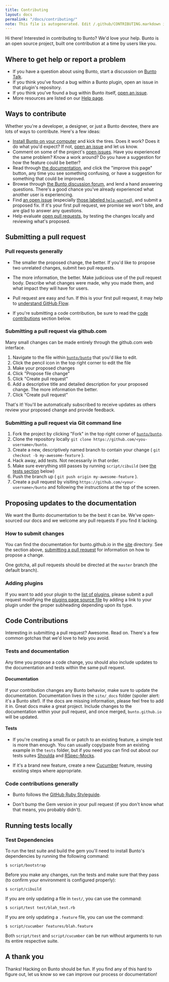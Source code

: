 ```yaml
---
title: Contributing
layout: docs
permalink: "/docs/contributing/"
note: This file is autogenerated. Edit /.github/CONTRIBUTING.markdown instead.
---
```


Hi there! Interested in contributing to Bunto? We'd love your help. Bunto is an open source project, built one contribution at a time by users like you.

## Where to get help or report a problem

* If you have a question about using Bunto, start a discussion on [Bunto Talk](https://bunto.github.io/talk/).
* If you think you've found a bug within a Bunto plugin, open an issue in that plugin's repository.
* If you think you've found a bug within Bunto itself, [open an issue](https://github.com/bunto/bunto/issues/new).
* More resources are listed on our [Help page](https://bunto.github.io/help/).

## Ways to contribute

Whether you're a developer, a designer, or just a Bunto devotee, there are lots of ways to contribute. Here's a few ideas:

* [Install Bunto on your computer](https://bunto.github.io/docs/installation/) and kick the tires. Does it work? Does it do what you'd expect? If not, [open an issue](https://github.com/bunto/bunto/issues/new) and let us know.
* Comment on some of the project's [open issues](https://github.com/bunto/bunto/issues). Have you experienced the same problem? Know a work around? Do you have a suggestion for how the feature could be better?
* Read through [the documentation](https://bunto.github.io/docs/home/), and click the "improve this page" button, any time you see something confusing, or have a suggestion for something that could be improved.
* Browse through [the Bunto discussion forum](https://bunto.github.io/talk//), and lend a hand answering questions. There's a good chance you've already experienced what another user is experiencing.
* Find [an open issue](https://github.com/bunto/bunto/issues) (especially [those labeled `help-wanted`](https://github.com/bunto/bunto/issues?q=is%3Aopen+is%3Aissue+label%3Ahelp-wanted)), and submit a proposed fix. If it's your first pull request, we promise we won't bite, and are glad to answer any questions.
* Help evaluate [open pull requests](https://github.com/bunto/bunto/pulls), by testing the changes locally and reviewing what's proposed.

## Submitting a pull request

### Pull requests generally

* The smaller the proposed change, the better. If you'd like to propose two unrelated changes, submit two pull requests.

* The more information, the better. Make judicious use of the pull request body. Describe what changes were made, why you made them, and what impact they will have for users.

* Pull request are easy and fun. If this is your first pull request, it may help to [understand GitHub Flow](https://guides.github.com/introduction/flow/).

* If you're submitting a code contribution, be sure to read the [code contributions](#code-contributions) section below.

### Submitting a pull request via github.com

Many small changes can be made entirely through the github.com web interface.

1. Navigate to the file within [`bunto/bunto`](https://github.com/bunto/bunto) that you'd like to edit.
2. Click the pencil icon in the top right corner to edit the file
3. Make your proposed changes
4. Click "Propose file change"
5. Click "Create pull request"
6. Add a descriptive title and detailed description for your proposed change. The more information the better.
7. Click "Create pull request"

That's it! You'll be automatically subscribed to receive updates as others review your proposed change and provide feedback.

### Submitting a pull request via Git command line

1. Fork the project by clicking "Fork" in the top right corner of [`bunto/bunto`](https://github.com/bunto/bunto).
2. Clone the repository locally `git clone https://github.com/<you-username>/bunto`.
3. Create a new, descriptively named branch to contain your change ( `git checkout -b my-awesome-feature` ).
4. Hack away, add tests. Not necessarily in that order.
5. Make sure everything still passes by running `script/cibuild` (see [the tests section](#running-tests-locally) below)
6. Push the branch up ( `git push origin my-awesome-feature` ).
7. Create a pull request by visiting `https://github.com/<your-username>/bunto` and following the instructions at the top of the screen.

## Proposing updates to the documentation

We want the Bunto documentation to be the best it can be. We've open-sourced our docs and we welcome any pull requests if you find it lacking.

### How to submit changes

You can find the documentation for bunto.github.io in the [site](https://github.com/bunto/bunto/tree/master/site) directory. See the section above, [submitting a pull request](#submitting-a-pull-request) for information on how to propose a change.

One gotcha, all pull requests should be directed at the `master` branch (the default branch).

### Adding plugins

If you want to add your plugin to the [list of plugins](https://bunto.github.io/docs/plugins/#available-plugins), please submit a pull request modifying the [plugins page source file](site/_docs/plugins.md) by adding a link to your plugin under the proper subheading depending upon its type.

## Code Contributions

Interesting in submitting a pull request? Awesome. Read on. There's a few common gotchas that we'd love to help you avoid.

### Tests and documentation

Any time you propose a code change, you should also include updates to the documentation and tests within the same pull request.

#### Documentation

If your contribution changes any Bunto behavior, make sure to update the documentation. Documentation lives in the `site/_docs` folder (spoiler alert: it's a Bunto site!). If the docs are missing information, please feel free to add it in. Great docs make a great project. Include changes to the documentation within your pull request, and once merged, `bunto.github.io` will be updated.

#### Tests

* If you're creating a small fix or patch to an existing feature, a simple test is more than enough. You can usually copy/paste from an existing example in the `tests` folder, but if you need you can find out about our tests suites [Shoulda](https://github.com/thoughtbot/shoulda/tree/master) and [RSpec-Mocks](https://github.com/rspec/rspec-mocks).

* If it's a brand new feature, create a new [Cucumber](https://github.com/cucumber/cucumber/) feature, reusing existing steps where appropriate.

### Code contributions generally

* Bunto follows the [GitHub Ruby Styleguide](https://github.com/styleguide/ruby).

* Don't bump the Gem version in your pull request (if you don't know what that means, you probably didn't).

## Running tests locally

### Test Dependencies

To run the test suite and build the gem you'll need to install Bunto's dependencies by running the following command:

<pre class="highlight"><code>$ script/bootstrap</code></pre>

Before you make any changes, run the tests and make sure that they pass (to confirm your environment is configured properly):

<pre class="highlight"><code>$ script/cibuild</code></pre>

If you are only updating a file in `test/`, you can use the command:

<pre class="highlight"><code>$ script/test test/blah_test.rb</code></pre>

If you are only updating a `.feature` file, you can use the command:

<pre class="highlight"><code>$ script/cucumber features/blah.feature</code></pre>

Both `script/test` and `script/cucumber` can be run without arguments to
run its entire respective suite.

## A thank you

Thanks! Hacking on Bunto should be fun. If you find any of this hard to figure out, let us know so we can improve our process or documentation!
